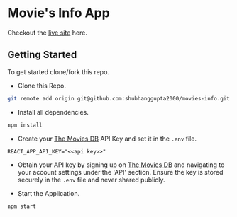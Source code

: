 # Movie's Info App

Checkout the [live site](https://fazevennom-movies-info.netlify.app/) here.


## Getting Started

To get started clone/fork this repo.

- Clone this Repo.

```bash
git remote add origin git@github.com:shubhanggupta2000/movies-info.git
```

- Install all dependencies.

```bash
npm install
```

- Create your [The Movies DB](https://www.themoviedb.org/) API Key and set it in the `.env` file.

```env
REACT_APP_API_KEY="<<api key>>"
```
- Obtain your API key by signing up on [The Movies DB](https://www.themoviedb.org/) and navigating to your account settings under the 'API' section. Ensure the key is stored securely in the `.env` file and never shared publicly.

- Start the Application.

```bash
npm start
```
